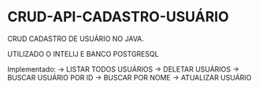 # CRUD-API-CADASTRO-USUÁRIO

CRUD CADASTRO DE USUÁRIO NO JAVA.

UTILIZADO O INTELIJ E BANCO POSTGRESQL

Implementado: 
-> LISTAR TODOS USUÁRIOS
-> DELETAR USUÁRIOS
-> BUSCAR USUÁRIO POR ID
-> BUSCAR POR NOME
-> ATUALIZAR USUÁRIO


